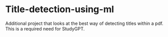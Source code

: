 # Title-detection-using-ml
Additional project that looks at the best way of detecting titles within a pdf. This is a required need for StudyGPT.
